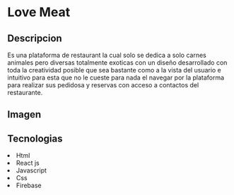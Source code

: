 <h1> Love Meat</h1>
<h2>Descripcion</h2>
<p>Es una plataforma de restaurant la cual solo se dedica a solo carnes animales pero diversas totalmente exoticas con un diseño desarrollado con toda la creatividad posible que sea bastante como a la vista del usuario e intuitivo para esta que no le cueste para nada el navegar por la plataforma para realizar sus pedidosa y reservas con acceso a contactos del restaurante.
</p>
<h2>Imagen</h2>


<h2>Tecnologias</h2>
<li>Html</li> 
<li>React js</li> 
<li>Javascript</li> 
<li>Css</li> 
<li>Firebase</li>
